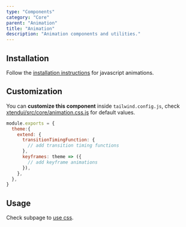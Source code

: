 ```yaml
---
type: "Components"
category: "Core"
parent: "Animation"
title: "Animation"
description: "Animation components and utilities."
---
```


## Installation

Follow the [installation instructions](http://localhost:8888/introduction/getting-started/setup#javascript-animations) for javascript animations.

## Customization

You can **customize this component** inside `tailwind.config.js`, check [xtendui/src/core/animation.css.js](https://github.com/minimit/xtendui/blob/master/src/core/animation.css.js) for default values.

```jsx
module.exports = {
  theme:{
    extend: {
      transitionTimingFunction: {
        // add transition timing functions
      },
      keyframes: theme => ({
        // add keyframe animations
      }),
    },
  },
}
```

## Usage

Check subpage to [use css](/components/core/animation/css).
